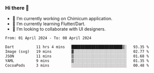 ### Hi there 👋

<!--
**devcat37/devcat37** is a ✨ _special_ ✨ repository because its `README.md` (this file) appears on your GitHub profile.-->


- 🔭 I’m currently working on Chimicum application.
- 🌱 I’m currently learning Flutter/Dart.
- 👯 I’m looking to collaborate with UI designers.
<!-- - 🤔 I’m looking for help with ... -->

<!--START_SECTION:waka-->

```txt
From: 01 April 2024 - To: 08 April 2024

Dart          11 hrs 4 mins   ███████████████████████▒░   93.35 %
Image (svg)   19 mins         ▓░░░░░░░░░░░░░░░░░░░░░░░░   02.77 %
JSON          11 mins         ▒░░░░░░░░░░░░░░░░░░░░░░░░   01.68 %
YAML          9 mins          ▒░░░░░░░░░░░░░░░░░░░░░░░░   01.35 %
CocoaPods     3 mins          ░░░░░░░░░░░░░░░░░░░░░░░░░   00.48 %
```

<!--END_SECTION:waka-->
